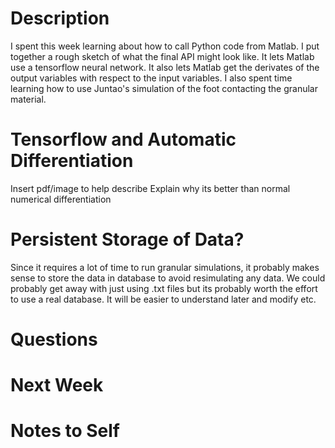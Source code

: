 # Description
I spent this week learning about how to call Python code from Matlab. I put together a rough sketch of what the final API might look like. It lets Matlab use a tensorflow neural network. It also lets Matlab get the derivates of the output variables with respect to the input variables. I also spent time learning how to use Juntao's simulation of the foot contacting the granular material.  

# Tensorflow and Automatic Differentiation 
Insert pdf/image to help describe 
Explain why its better than normal numerical differentiation


# Persistent Storage of Data?
Since it requires a lot of time to run granular simulations, it probably makes sense to store the data in database to avoid resimulating any data. We could probably get away with just using .txt files but its probably worth the effort to use a real database. It will be easier to understand later and modify etc.


# Questions



# Next Week



# Notes to Self
